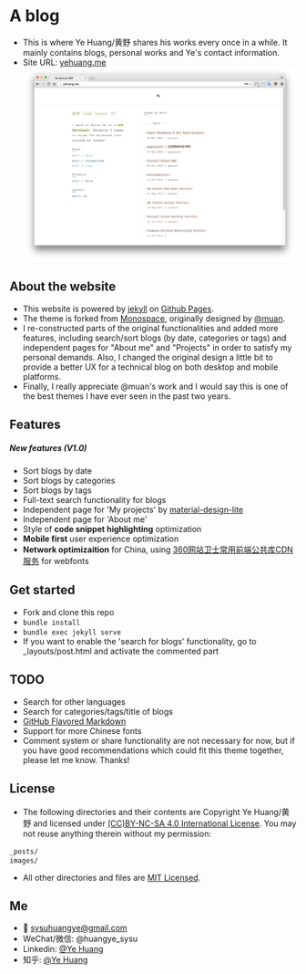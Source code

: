 # A blog

* This is where Ye Huang/黄野 shares his works every once in a while. It mainly contains blogs, personal works and Ye's contact information.
* Site URL: [yehuang.me](http://yehuang.me/)
![Ye Huang Home Page Screenshot](/images/homepage/home-screenshot.png) 

## About the website

* This website is powered by [jekyll](https://jekyllrb.com/) on [Github Pages](https://pages.github.com/).
* The theme is forked from [Monospace](https://github.com/muan/muan.github.com/releases/tag/v5.0.1-monospace), originally designed by [@muan](https://github.com/muan).
* I re-constructed parts of the original functionalities and added more features, including search/sort blogs (by date, categories or tags) and independent pages for "About me" and "Projects" in order to satisfy my personal demands. Also, I changed the original design a little bit to provide a better UX for a technical blog on both desktop and mobile platforms.
* Finally, I really appreciate @muan's work and I would say this is one of the best themes I have ever seen in the past two years. 

## Features

##### New features (V1.0)

- Sort blogs by date
- Sort blogs by categories
- Sort blogs by tags
- Full-text search functionality for blogs
- Independent page for 'My projects' by [material-design-lite](https://github.com/google/material-design-lite)
- Independent page for 'About me'
- Style of **code snippet highlighting** optimization
- **Mobile first** user experience optimization
- **Network optimizaition** for China, using [360网站卫士常用前端公共库CDN服务](http://libs.useso.com/) for webfonts

## Get started

* Fork and clone this repo
* `bundle install`
* `bundle exec jekyll serve`
* If you want to enable the 'search for blogs' functionality, go to _layouts/post.html and activate the commented part

## TODO

* Search for other languages
* Search for categories/tags/title of blogs
* [GitHub Flavored Markdown](https://help.github.com/articles/github-flavored-markdown/)
* Support for more Chinese fonts
* Comment system or share functionality are not necessary for now, but if you have good recommendations which could fit this theme together, please let me know. Thanks!

## License

* The following directories and their contents are Copyright Ye Huang/黄野 and licensed under [(CC)BY-NC-SA 4.0 International License](https://creativecommons.org/licenses/by-nc-sa/4.0/). You may not reuse anything therein without my permission:

```
_posts/
images/
```

* All other directories and files are [MIT Licensed](http://choosealicense.com/licenses/mit/).

## Me

* :email: sysuhuangye@gmail.com
* WeChat/微信: @huangye_sysu
* Linkedin: [@Ye Huang](https://fi.linkedin.com/pub/huang-ye/4a/668/425) 
* 知乎: [@Ye Huang](http://www.zhihu.com/people/ye-huang-7-35)


